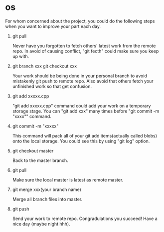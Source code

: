 # os
For whom concerned about the project, you could do the following steps when you want to improve your part each day.

1. git pull

   Never have you forgotten to fetch others' latest work from the remote repo.  In avoid of causing conflict, "git fecth" could make sure you keep up with.

2. git branch xxx
   git checkout xxx
   
   Your work should be being done in your personal branch to avoid mistakenly git push to remote repo. Also avoid that others fetch your unfinished work so that get confusion.

3. git add xxxxx.cpp

   "git add xxxxx.cpp" command could add your work on a temporary storage stage. You can "git add xxx" many times before "git commit -m "xxxx"" command.

4. git commit -m "xxxxx"

   This command will pack all of your git add items(actually called blobs) onto the local storage. You could see this by using "git log" option.

5. git checkout master

   Back to the master branch.

6. git pull

   Make sure the local master is latest as remote master.

7. git merge xxx(your branch name)

   Merge all branch files into master.

8. git push

   Send your work to remote repo. Congradulations you succeed! Have a nice day (maybe night hhh).  
